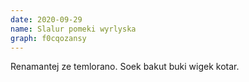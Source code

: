 ```yaml
---
date: 2020-09-29
name: Slalur pomeki wyrlyska
graph: f0cqozansy
---
```


Renamantej ze temlorano. Soek bakut buki wigek kotar.